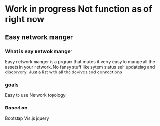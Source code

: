 # Work in progress Not function as of right now
## Easy network manger
### What is eay netwok manger
Easy network manger is a prgram that makes it verry easy to mange all the assets in your network. No fansy stuff like sytem status self updateing and discorvery. Just a list with all the devives and connections

### goals
Easy to use
Network topology

### Based on
Bootstap
Vis.js
jquery
